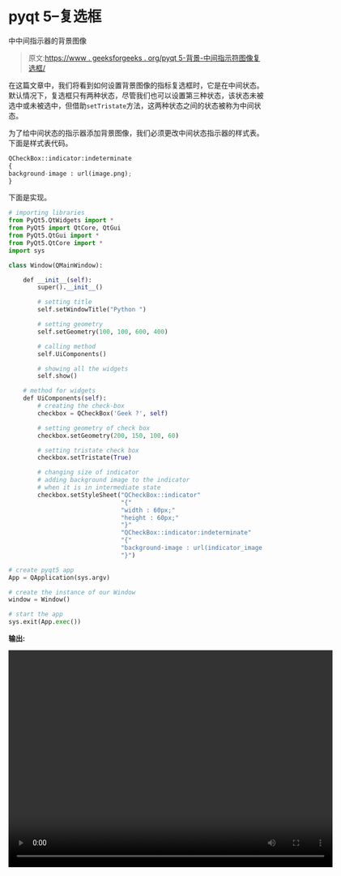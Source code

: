 # pyqt 5–复选框

中中间指示器的背景图像

> 原文:[https://www . geeksforgeeks . org/pyqt 5-背景-中间指示符图像复选框/](https://www.geeksforgeeks.org/pyqt5-background-image-of-intermediate-indicator-in-check-box/)

在这篇文章中，我们将看到如何设置背景图像的指标复选框时，它是在中间状态。默认情况下，复选框只有两种状态，尽管我们也可以设置第三种状态，该状态未被选中或未被选中，但借助`setTristate`方法，这两种状态之间的状态被称为中间状态。

为了给中间状态的指示器添加背景图像，我们必须更改中间状态指示器的样式表。下面是样式表代码。

```py
QCheckBox::indicator:indeterminate
{
background-image : url(image.png);
}

```

下面是实现。

```py
# importing libraries
from PyQt5.QtWidgets import * 
from PyQt5 import QtCore, QtGui
from PyQt5.QtGui import * 
from PyQt5.QtCore import * 
import sys

class Window(QMainWindow):

    def __init__(self):
        super().__init__()

        # setting title
        self.setWindowTitle("Python ")

        # setting geometry
        self.setGeometry(100, 100, 600, 400)

        # calling method
        self.UiComponents()

        # showing all the widgets
        self.show()

    # method for widgets
    def UiComponents(self):
        # creating the check-box
        checkbox = QCheckBox('Geek ?', self)

        # setting geometry of check box
        checkbox.setGeometry(200, 150, 100, 60)

        # setting tristate check box
        checkbox.setTristate(True)

        # changing size of indicator
        # adding background image to the indicator
        # when it is in intermediate state
        checkbox.setStyleSheet("QCheckBox::indicator"
                               "{"
                               "width : 60px;"
                               "height : 60px;"
                               "}"
                               "QCheckBox::indicator:indeterminate"
                               "{"
                               "background-image : url(indicator_image.png);"
                               "}")

# create pyqt5 app
App = QApplication(sys.argv)

# create the instance of our Window
window = Window()

# start the app
sys.exit(App.exec())
```

**输出:**

<video class="wp-video-shortcode" id="video-392121-1" width="640" height="428" preload="metadata" controls=""><source type="video/mp4" src="https://media.geeksforgeeks.org/wp-content/uploads/20200330002433/Python-30-03-2020-00_22_10.mp4?_=1">[https://media.geeksforgeeks.org/wp-content/uploads/20200330002433/Python-30-03-2020-00_22_10.mp4](https://media.geeksforgeeks.org/wp-content/uploads/20200330002433/Python-30-03-2020-00_22_10.mp4)</video>